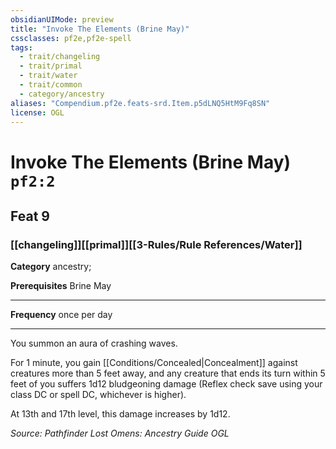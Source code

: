 ```yaml
---
obsidianUIMode: preview
title: "Invoke The Elements (Brine May)"
cssclasses: pf2e,pf2e-spell
tags:
  - trait/changeling
  - trait/primal
  - trait/water
  - trait/common
  - category/ancestry
aliases: "Compendium.pf2e.feats-srd.Item.p5dLNQ5HtM9Fq8SN"
license: OGL
---
```

# Invoke The Elements (Brine May) `pf2:2`
## Feat 9
### [[changeling]][[primal]][[3-Rules/Rule References/Water]]

**Category** ancestry; 



**Prerequisites** Brine May
* * *
**Frequency** once per day

* * *

You summon an aura of crashing waves.

For 1 minute, you gain [[Conditions/Concealed|Concealment]] against creatures more than 5 feet away, and any creature that ends its turn within 5 feet of you suffers 1d12 bludgeoning damage (Reflex check save using your class DC or spell DC, whichever is higher).

At 13th and 17th level, this damage increases by 1d12.

*Source: Pathfinder Lost Omens: Ancestry Guide*
*OGL*